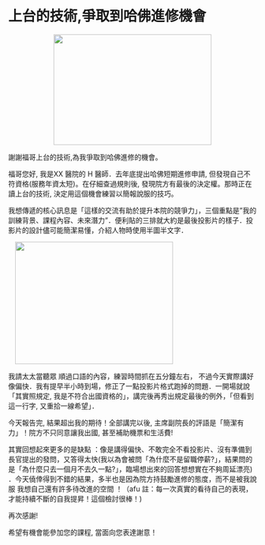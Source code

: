 # 上台的技術,爭取到哈佛進修機會 

<div style="clear: both; text-align: center;"><a href="http://1.bp.blogspot.com/-R-VaO8HFi2g/VhKcZDF57cI/AAAAAAAALQA/VPcOOSxkaIs/s1600/image_thumb_f0311431f7c752c52302ff69d228085d.png" style="margin-left: 1em; margin-right: 1em;"><img border="0" height="224" src="https://1.bp.blogspot.com/-R-VaO8HFi2g/VhKcZDF57cI/AAAAAAAALQA/VPcOOSxkaIs/s320/image_thumb_f0311431f7c752c52302ff69d228085d.png" width="320"/></a></div>
<p></p>
<div style="clear: both; text-align: center;"></div>
<p>謝謝福哥上台的技術,為我爭取到哈佛進修的機會。</p>
<p>福哥您好, 我是XX 醫院的 H 醫師．去年底提出哈佛短期進修申請, 但發現自己不符資格(服務年資太短)。在仔細查過規則後, 發現院方有最後的決定權。那時正在讀上台的技術, 決定用這個機會練習以簡報說服的技巧。<br/><a name="more"></a></p>
<p>我想傳遞的核心訊息是「這樣的交流有助於提升本院的競爭力」，三個重點是”我的訓練背景、課程內容、未來潛力”．便利貼的三排就大約是最後投影片的樣子．投影片的設計儘可能簡潔易懂，介紹人物時使用半圖半文字．</p>
<p><a href="http://2.bp.blogspot.com/-KDr1NlYVJOw/VhKcYqzB7JI/AAAAAAAALP8/KQyDuczsc7Y/s1600/image_thumb_ffa78053989547c9680da3050e796389.png" style="margin-left: 1em; margin-right: 1em; text-align: center;"><img border="0" height="248" src="https://2.bp.blogspot.com/-KDr1NlYVJOw/VhKcYqzB7JI/AAAAAAAALP8/KQyDuczsc7Y/s320/image_thumb_ffa78053989547c9680da3050e796389.png" width="320"/></a></p>
<p>我請太太當聽眾 順過口語的內容，練習時間抓在五分鐘左右， 不過今天實際講好像偏快．我有提早半小時到場，修正了一點投影片格式跑掉的問題．一開場就說「其實照規定, 我是不符合出國資格的」，講完後再秀出規定最後的例外，「但看到這一行字, 又重拾一線希望」．</p>
<p>今天報告完, 結果超出我的期待！全部講完以後, 主席副院長的評語是「簡潔有力」！院方不只同意讓我出國, 甚至補助機票和生活費!</p>
<p>其實回想起來更多的是缺點 ：像是講得偏快、不敢完全不看投影片、沒有準備到長官提出的發問，又答得太快(我以為會被問「為什麼不是留職停薪?」，結果問的是「為什麼只去一個月不去久一點?」，臨場想出來的回答想想實在不夠周延漂亮) ．今天僥倖得到不錯的結果，多半也是因為院方持鼓勵進修的態度，而不是被我說服 我想自己還有許多待改進的空間 ！（afu 註：每一次真實的看待自己的表現，才能持續不斷的自我提昇！這個檢討很棒！)</p>
<p>再次感謝!</p>
<p>希望有機會能參加您的課程, 當面向您表達謝意！</p>